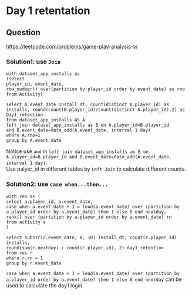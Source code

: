 # Day 1 retentation 
## Question
https://leetcode.com/problems/game-play-analysis-v/
### Solution1: use ```Join```
```
with dataset_app_installs as
(select 
player_id, event_date, 
row_number() over(partition by player_id order by event_date) as rno
from Activity)
    
select A.event_date install_dt, count(distinct A.player_id) as installs, round(count(B.player_id)/count(distinct A.player_id),2) as Day1_retention
from dataset_app_installs AS A
left join dataset_app_installs as B on A.player_id=B.player_id 
and B.event_date=date_add(A.event_date, interval 1 day) 
where A.rno=1  
group by A.event_date
```
Notice use ```and``` in ```left join dataset_app_installs as B on A.player_id=B.player_id and B.event_date=date_add(A.event_date, interval 1 day)```.  
Use palyer_id in different tables by ```Left Join``` to calculate different counts.
### Solution2: use ```case when...then...```
```
with res as (
select a.player_id, a.event_date, 
case when a.event_date + 1 = lead(a.event_date) over (partition by a.player_id order by a.event_date) then 1 else 0 end nextday, 
rank() over (partition by a.player_id order by a.event_date) rn
from activity a
)

select substr(r.event_date, 0, 10) install_dt, count(r.player_id) installs, 
round(sum(r.nextday) / count(r.player_id), 2) day1_retention
from res r
where r.rn = 1
group by r.event_date
```
```case when a.event_date + 1 = lead(a.event_date) over (partition by a.player_id order by a.event_date) then 1 else 0 end nextday``` can be used to calculate the day1 login.






